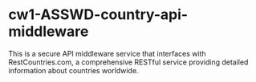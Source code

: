 # cw1-ASSWD-country-api-middleware
This is a secure API middleware service that interfaces with RestCountries.com, a comprehensive RESTful service providing detailed information about  countries worldwide.
